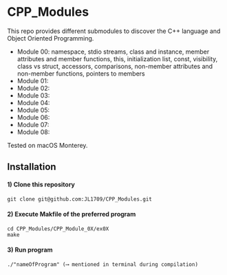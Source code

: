 # CPP_Modules
This repo provides different submodules to discover the C++ language and Object Oriented Programming.
- Module 00: namespace, stdio streams, class and instance, member attributes and member functions, this, initialization list, const, visibility, class vs struct, accessors, comparisons, non-member attributes and non-member functions, pointers to members
- Module 01:
- Module 02:
- Module 03:
- Module 04:
- Module 05:
- Module 06:
- Module 07:
- Module 08: 

Tested on macOS Monterey.

## Installation

#### 1) Clone this repository 
```
git clone git@github.com:JL1709/CPP_Modules.git
```

#### 2) Execute Makfile of the preferred program
```
cd CPP_Modules/CPP_Module_0X/ex0X
make
```

#### 3)  Run program
```
./"nameOfProgram" (⟶ mentioned in terminal during compilation)
```
